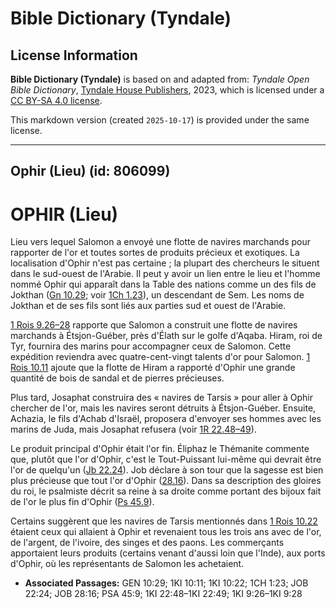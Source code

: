 # Bible Dictionary (Tyndale)

## License Information

**Bible Dictionary (Tyndale)** is based on and adapted from: _Tyndale Open Bible Dictionary_, [Tyndale House Publishers](https://tyndaleopenresources.com/), 2023, which is licensed under a [CC BY-SA 4.0 license](https://creativecommons.org/licenses/by-sa/4.0/legalcode.en).

This markdown version (created `2025-10-17`) is provided under the same license.



--------------------------------

## Ophir (Lieu) (id: 806099)

OPHIR (Lieu)
============

Lieu vers lequel Salomon a envoyé une flotte de navires marchands pour rapporter de l'or et toutes sortes de produits précieux et exotiques. La localisation d'Ophir n'est pas certaine ; la plupart des chercheurs le situent dans le sud\-ouest de l'Arabie. Il peut y avoir un lien entre le lieu et l'homme nommé Ophir qui apparaît dans la Table des nations comme un des fils de Jokthan ([Gn 10\.29](https://ref.ly/Gen10:29); voir [1Ch 1\.23](https://ref.ly/1Chr1:23)), un descendant de Sem. Les noms de Jokthan et de ses fils sont liés aux parties sud et ouest de l'Arabie.

[1 Rois 9\.26–28](https://ref.ly/1Kgs9:26-1Kgs9:28) rapporte que Salomon a construit une flotte de navires marchands à Étsjon\-Guéber, près d'Élath sur le golfe d'Aqaba. Hiram, roi de Tyr, fournira des marins pour accompagner ceux de Salomon. Cette expédition reviendra avec quatre\-cent\-vingt talents d'or pour Salomon. [1 Rois 10\.11](https://ref.ly/1Kgs10:11) ajoute que la flotte de Hiram a rapporté d'Ophir une grande quantité de bois de sandal et de pierres précieuses.

Plus tard, Josaphat construira des « navires de Tarsis » pour aller à Ophir chercher de l'or, mais les navires seront détruits à Étsjon\-Guéber. Ensuite, Achazia, le fils d'Achab d'Israël, proposera d'envoyer ses hommes avec les marins de Juda, mais Josaphat refusera (voir [1R 22\.48–49](https://ref.ly/1Kgs22:48-1Kgs22:49)).

Le produit principal d'Ophir était l'or fin. Éliphaz le Thémanite commente que, plutôt que l'or d'Ophir, c'est le Tout\-Puissant lui\-même qui devrait être l'or de quelqu'un ([Jb 22\.24](https://ref.ly/Job22:24)). Job déclare à son tour que la sagesse est bien plus précieuse que tout l'or d'Ophir ([28\.16](https://ref.ly/Job28:16)). Dans sa description des gloires du roi, le psalmiste décrit sa reine à sa droite comme portant des bijoux fait de l'or le plus fin d'Ophir ([Ps 45\.9](https://ref.ly/Ps45:9)).

Certains suggèrent que les navires de Tarsis mentionnés dans [1 Rois 10\.22](https://ref.ly/1Kgs10:22) étaient ceux qui allaient à Ophir et revenaient tous les trois ans avec de l'or, de l'argent, de l'ivoire, des singes et des paons. Les commerçants apportaient leurs produits (certains venant d'aussi loin que l'Inde), aux ports d'Ophir, où les représentants de Salomon les achetaient.

* **Associated Passages:** GEN 10:29; 1KI 10:11; 1KI 10:22; 1CH 1:23; JOB 22:24; JOB 28:16; PSA 45:9; 1KI 22:48–1KI 22:49; 1KI 9:26–1KI 9:28


